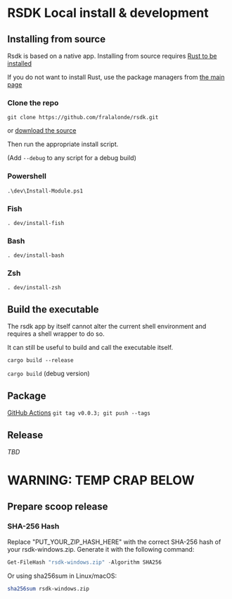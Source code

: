 # RSDK Local install & development

## Installing from source

Rsdk is based on a native app. Installing from source requires [Rust to be installed](https://www.rust-lang.org/tools/install)

If you do not want to install Rust, use the package managers from [the main page](README.md)

### Clone the repo

``git clone https://github.com/fralalonde/rsdk.git``

or [download the source](https://github.com/fralalonde/rsdk/archive/refs/heads/main.zip)

Then run the appropriate install script. 

(Add ``--debug`` to any script for a debug build)

### Powershell
``.\dev\Install-Module.ps1``

### Fish

``. dev/install-fish``

### Bash
``. dev/install-bash``

### Zsh
``. dev/install-zsh``

## Build the executable

The rsdk app by itself cannot alter the current shell environment and requires a shell wrapper to do so. 

It can still be useful to build and call the executable itself.  

``cargo build --release``

``cargo build`` (debug version)

## Package
[GitHub Actions](https://github.com/fralalonde/rsdk/actions)
``git tag v0.0.3; git push --tags``

## Release 
_TBD_


# WARNING: TEMP CRAP BELOW

## Prepare scoop release

### SHA-256 Hash
Replace "PUT_YOUR_ZIP_HASH_HERE" with the correct SHA-256 hash of your rsdk-windows.zip. Generate it with the following command:

```powershell
Get-FileHash "rsdk-windows.zip" -Algorithm SHA256
```

Or using sha256sum in Linux/macOS:
```bash
sha256sum rsdk-windows.zip
```
